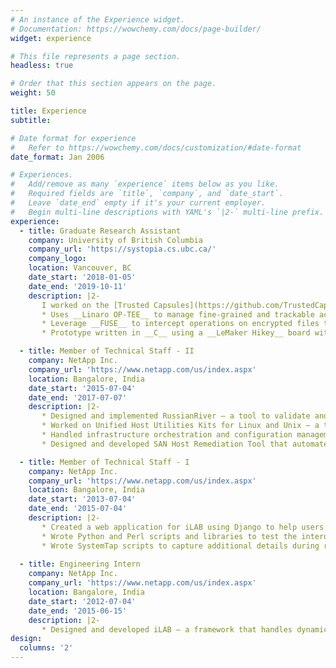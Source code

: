 ```yaml
---
# An instance of the Experience widget.
# Documentation: https://wowchemy.com/docs/page-builder/
widget: experience

# This file represents a page section.
headless: true

# Order that this section appears on the page.
weight: 50

title: Experience
subtitle:

# Date format for experience
#   Refer to https://wowchemy.com/docs/customization/#date-format
date_format: Jan 2006

# Experiences.
#   Add/remove as many `experience` items below as you like.
#   Required fields are `title`, `company`, and `date_start`.
#   Leave `date_end` empty if it's your current employer.
#   Begin multi-line descriptions with YAML's `|2-` multi-line prefix.
experience:
  - title: Graduate Research Assistant
    company: University of British Columbia
    company_url: 'https://systopia.cs.ubc.ca/'
    company_logo: 
    location: Vancouver, BC
    date_start: '2018-01-05'
    date_end: '2019-10-11'
    description: |2-
       I worked on the [Trusted Capsules](https://github.com/TrustedCapsules) project in the [NSS Lab](https://www.cs.ubc.ca/labs/nss/html/index.html). Trusted Capsules provides graduated access control on remote devices. 
       * Uses __Linaro OP-TEE__ to manage fine-grained and trackable access to data on remote devices by linking the data to its access policy and encrypting them together
       * Leverage __FUSE__ to intercept operations on encrypted files to facilitate their on-demand decryption and re-encryption using the trusted application running in the Secure World
       * Prototype written in __C__ using a __LeMaker Hikey__ board with __ARM TrustZone__ and Linux 4.15.

  - title: Member of Technical Staff - II
    company: NetApp Inc.
    company_url: 'https://www.netapp.com/us/index.aspx'
    location: Bangalore, India
    date_start: '2015-07-04'
    date_end: '2017-07-07'
    description: |2-
       * Designed and implemented RussianRiver – a tool to validate and set host multipath settings for NetApp SAN
       * Worked on Unified Host Utilities Kits for Linux and Unix – a tool for checking the health of storage on the OS when connected to NetApp storage controllers. It provides path and state information for all NetApp LUNs present on a host by issuing queries to the Host Bus Adapter API libraries.
       * Handled infrastructure orchestration and configuration management for interop QA infrastructure
       * Designed and developed SAN Host Remediation Tool that automates the tasks to be performed on hosts when the storage migrates from NetApp 7Mode Data ONTAP to Cluster Data ONTAP. Supports all major host OS variants

  - title: Member of Technical Staff - I
    company: NetApp Inc.
    company_url: 'https://www.netapp.com/us/index.aspx'
    location: Bangalore, India
    date_start: '2013-07-04'
    date_end: '2015-07-04'
    description: |2-
       * Created a web application for iLAB using Django to help users select test configuration and track progress
       * Wrote Python and Perl scripts and libraries to test the interoperability of new Linux host and Data ONTAP features
       * Wrote SystemTap scripts to capture additional details during regression testing – I/O latency, CPU utilization, Device Mapper - Multipath Queue Depths, etc
  
  - title: Engineering Intern
    company: NetApp Inc.
    company_url: 'https://www.netapp.com/us/index.aspx'
    location: Bangalore, India
    date_start: '2012-07-04'
    date_end: '2015-06-15'
    description: |2-
       * Designed and developed iLAB – a framework that handles dynamic testbed creation, resource allocation and initialization, test execution, and testbed tear-down. Increased execution efficiency by 95%
design:
  columns: '2'
---
```

